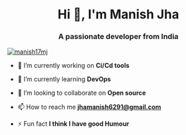 <h1 align="center">Hi 👋, I'm Manish Jha</h1>
<h3 align="center">A passionate developer from India</h3>

<p align="left"> <a href="https://twitter.com/manish17mj" target="blank"><img src="https://img.shields.io/twitter/follow/manish17mj?logo=twitter&style=for-the-badge" alt="manish17mj" /></a> </p>

- 🔭 I’m currently working on **Ci/Cd tools**

- 🌱 I’m currently learning **DevOps**

- 👯 I’m looking to collaborate on **Open source**

- 📫 How to reach me **jhamanish6291@gmail.com**

- ⚡ Fun fact **I think I have good Humour**



<!---
manishd17/manishd17 is a ✨ special ✨ repository because its `README.md` (this file) appears on your GitHub profile.
You can click the Preview link to take a look at your changes.
--->
